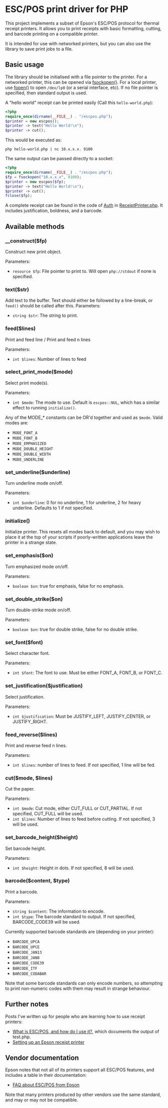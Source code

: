 ESC/POS print driver for PHP
============================
This project implements a subset of Epson's ESC/POS protocol for thermal receipt printers. It allows you to print receipts with basic formatting, cutting, and barcode printing on a compatible printer.

It is intended for use with networked printers, but you can also use the library to save print jobs to a file.

Basic usage
-----------
The library should be initialised with a file pointer to the printer. For a networked printer, this can be opened via [fsockopen()](http://www.php.net/manual/en/function.fsockopen.php). For a local printer, use [fopen()](http://www.php.net/manual/en/function.fopen.php) to open `/dev/lp0` (or a serial interface, etc). If no file pointer is specified, then standard output is used.

A "hello world" receipt can be printed easily (Call this `hello-world.php`):
```php
<?php
require_once(dirname(__FILE__) . "/escpos.php");
$printer = new escpos();
$printer -> text("Hello World!\n");
$printer -> cut();
```
This would be executed as:
```
php hello-world.php | nc 10.x.x.x. 9100
```
The same output can be passed directly to a socket:
```php
<?php
require_once(dirname(__FILE__) . "/escpos.php");
$fp = fsockopen("10.x.x.x", 9100);
$printer = new escpos($fp);
$printer -> text("Hello World!\n");
$printer -> cut();
fclose($fp);
```

A complete receipt can be found in the code of [Auth](https://github.com/mike42/Auth) in [ReceiptPrinter.php](https://github.com/mike42/Auth/blob/master/lib/misc/ReceiptPrinter.php). It includes justification, boldness, and a barcode.

Available methods
-----------------

### __construct($fp)
Construct new print object.

Parameters:
- `resource $fp`: File pointer to print to. Will open `php://stdout` if none is specified.

### text($str)
Add text to the buffer. Text should either be followed by a line-break, or `feed()` should be called after this.
Parameters:
- `string $str`: The string to print.

### feed($lines)
Print and feed line / Print and feed n lines

Parameters:
- `int $lines`: Number of lines to feed

### select_print_mode($mode)
Select print mode(s).

Parameters:
- `int $mode`: The mode to use. Default is `escpos::NUL`, which has a similar effect to running `initialize()`.

Any of the MODE_* constants can be OR'd together and used as `$mode`. Valid modes are:
- `MODE_FONT_A`
- `MODE_FONT_B`
- `MODE_EMPHASIZED`
- `MODE_DOUBLE_HEIGHT`
- `MODE_DOUBLE_WIDTH`
- `MODE_UNDERLINE`
	
### set_underline($underline)
Turn underline mode on/off.

Parameters:
- `int $underline`: 0 for no underline, 1 for underline, 2 for heavy underline. Defaults to 1 if not specified.

### initialize()
Initialize printer. This resets all modes back to default, and you may wish to place it at the top of your scripts if poorly-written applications leave the printer in a strange state.

### set_emphasis($on)
Turn emphasized mode on/off.

Parameters:
- `boolean $on`: true for emphasis, false for no emphasis.

### set_double_strike($on)
Turn double-strike mode on/off.

Parameters:
- `boolean $on`: true for double strike, false for no double strike.

### set_font($font)
Select character font.

Parameters:
- `int $font`: The font to use. Must be either FONT_A, FONT_B, or FONT_C.

### set_justification($justification)
Select justification.

Parameters:
- `int $justification`: Must be JUSTIFY_LEFT, JUSTIFY_CENTER, or JUSTIFY_RIGHT.

### feed_reverse($lines)
Print and reverse feed n lines.

Parameters:
- `int $lines`: number of lines to feed. If not specified, 1 line will be fed.

### cut($mode, $lines)
Cut the paper.

Parameters:
- `int $mode`: Cut mode, either CUT_FULL or CUT_PARTIAL. If not specified, CUT_FULL will be used.
- `int $lines`: Number of lines to feed before cutting. If not specified, 3 will be used.

### set_barcode_height($height)
Set barcode height.
 
Parameters:
- `int $height`: Height in dots. If not specified, 8 will be used.

### barcode($content, $type)
Print a barcode.

Parameters:
- `string $content`: The information to encode.
- `int $type`: The barcode standard to output. If not specified, BARCODE_CODE39 will be used.

Currently supported barcode standards are (depending on your printer):
- `BARCODE_UPCA`
- `BARCODE_UPCE`
- `BARCODE_JAN13`
- `BARCODE_JAN8`
- `BARCODE_CODE39`
- `BARCODE_ITF`
- `BARCODE_CODABAR`

Note that some barcode standards can only encode numbers, so attempting to print non-numeric codes with them may result in strange behaviour.

Further notes
-------------
Posts I've written up for people who are learning how to use receipt printers:
* [What is ESC/POS, and how do I use it?](http://mike.bitrevision.com/blog/what-is-escpos-and-how-do-i-use-it), which documents the output of test.php.
* [Setting up an Epson receipt printer](http://mike.bitrevision.com/blog/2014-20-26-setting-up-an-epson-receipt-printer)

Vendor documentation
--------------------
Epson notes that not all of its printers support all ESC/POS features, and includes a table in their documentation:
* [FAQ about ESC/POS from Epson](http://content.epson.de/fileadmin/content/files/RSD/downloads/escpos.pdf)

Note that many printers produced by other vendors use the same standard, and may or may not be compatible.
